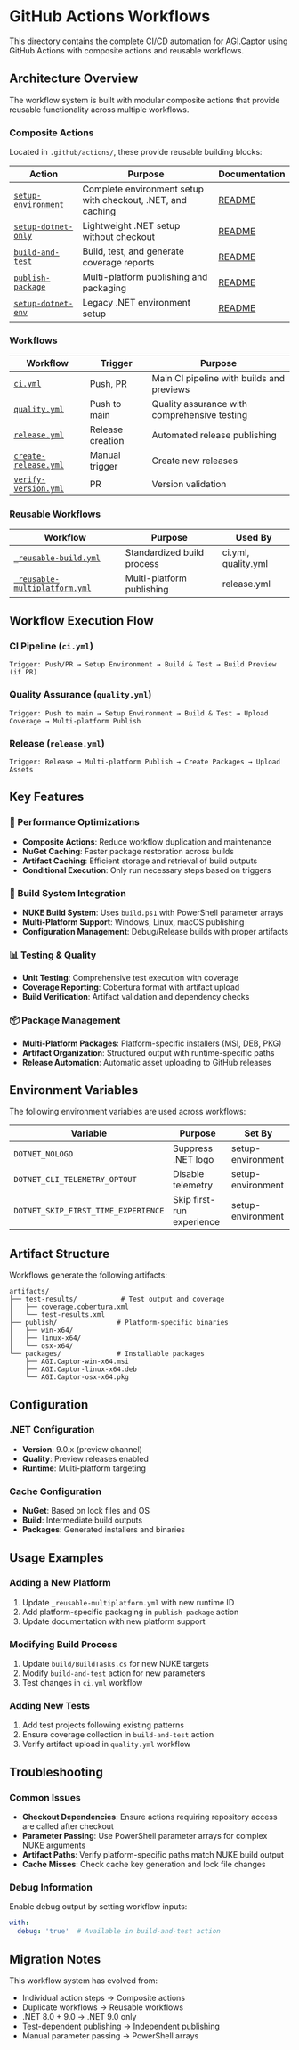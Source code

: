 # GitHub Actions Workflows

This directory contains the complete CI/CD automation for AGI.Captor using GitHub Actions with composite actions and reusable workflows.

## Architecture Overview

The workflow system is built with modular composite actions that provide reusable functionality across multiple workflows.

### Composite Actions

Located in `.github/actions/`, these provide reusable building blocks:

| Action | Purpose | Documentation |
|--------|---------|---------------|
| [`setup-environment`](./actions/setup-environment/) | Complete environment setup with checkout, .NET, and caching | [README](./actions/setup-environment/README.md) |
| [`setup-dotnet-only`](./actions/setup-dotnet-only/) | Lightweight .NET setup without checkout | [README](./actions/setup-dotnet-only/README.md) |
| [`build-and-test`](./actions/build-and-test/) | Build, test, and generate coverage reports | [README](./actions/build-and-test/README.md) |
| [`publish-package`](./actions/publish-package/) | Multi-platform publishing and packaging | [README](./actions/publish-package/README.md) |
| [`setup-dotnet-env`](./actions/setup-dotnet-env/) | Legacy .NET environment setup | [README](./actions/setup-dotnet-env/README.md) |

### Workflows

| Workflow | Trigger | Purpose |
|----------|---------|---------|
| [`ci.yml`](./workflows/ci.yml) | Push, PR | Main CI pipeline with builds and previews |
| [`quality.yml`](./workflows/quality.yml) | Push to main | Quality assurance with comprehensive testing |
| [`release.yml`](./workflows/release.yml) | Release creation | Automated release publishing |
| [`create-release.yml`](./workflows/create-release.yml) | Manual trigger | Create new releases |
| [`verify-version.yml`](./workflows/verify-version.yml) | PR | Version validation |

### Reusable Workflows

| Workflow | Purpose | Used By |
|----------|---------|---------|
| [`_reusable-build.yml`](./workflows/_reusable-build.yml) | Standardized build process | ci.yml, quality.yml |
| [`_reusable-multiplatform.yml`](./workflows/_reusable-multiplatform.yml) | Multi-platform publishing | release.yml |

## Workflow Execution Flow

### CI Pipeline (`ci.yml`)
```
Trigger: Push/PR → Setup Environment → Build & Test → Build Preview (if PR)
```

### Quality Assurance (`quality.yml`)
```
Trigger: Push to main → Setup Environment → Build & Test → Upload Coverage → Multi-platform Publish
```

### Release (`release.yml`)
```
Trigger: Release → Multi-platform Publish → Create Packages → Upload Assets
```

## Key Features

### 🚀 Performance Optimizations
- **Composite Actions**: Reduce workflow duplication and maintenance
- **NuGet Caching**: Faster package restoration across builds
- **Artifact Caching**: Efficient storage and retrieval of build outputs
- **Conditional Execution**: Only run necessary steps based on triggers

### 🔧 Build System Integration
- **NUKE Build System**: Uses `build.ps1` with PowerShell parameter arrays
- **Multi-Platform Support**: Windows, Linux, macOS publishing
- **Configuration Management**: Debug/Release builds with proper artifacts

### 📊 Testing & Quality
- **Unit Testing**: Comprehensive test execution with coverage
- **Coverage Reporting**: Cobertura format with artifact upload
- **Build Verification**: Artifact validation and dependency checks

### 📦 Package Management
- **Multi-Platform Packages**: Platform-specific installers (MSI, DEB, PKG)
- **Artifact Organization**: Structured output with runtime-specific paths
- **Release Automation**: Automatic asset uploading to GitHub releases

## Environment Variables

The following environment variables are used across workflows:

| Variable | Purpose | Set By |
|----------|---------|--------|
| `DOTNET_NOLOGO` | Suppress .NET logo | setup-environment |
| `DOTNET_CLI_TELEMETRY_OPTOUT` | Disable telemetry | setup-environment |
| `DOTNET_SKIP_FIRST_TIME_EXPERIENCE` | Skip first-run experience | setup-environment |

## Artifact Structure

Workflows generate the following artifacts:

```
artifacts/
├── test-results/           # Test output and coverage
│   ├── coverage.cobertura.xml
│   └── test-results.xml
├── publish/               # Platform-specific binaries
│   ├── win-x64/
│   ├── linux-x64/
│   └── osx-x64/
└── packages/              # Installable packages
    ├── AGI.Captor-win-x64.msi
    ├── AGI.Captor-linux-x64.deb
    └── AGI.Captor-osx-x64.pkg
```

## Configuration

### .NET Configuration
- **Version**: 9.0.x (preview channel)
- **Quality**: Preview releases enabled
- **Runtime**: Multi-platform targeting

### Cache Configuration
- **NuGet**: Based on lock files and OS
- **Build**: Intermediate build outputs
- **Packages**: Generated installers and binaries

## Usage Examples

### Adding a New Platform
1. Update `_reusable-multiplatform.yml` with new runtime ID
2. Add platform-specific packaging in `publish-package` action
3. Update documentation with new platform support

### Modifying Build Process
1. Update `build/BuildTasks.cs` for new NUKE targets
2. Modify `build-and-test` action for new parameters
3. Test changes in `ci.yml` workflow

### Adding New Tests
1. Add test projects following existing patterns
2. Ensure coverage collection in `build-and-test` action
3. Verify artifact upload in `quality.yml` workflow

## Troubleshooting

### Common Issues
- **Checkout Dependencies**: Ensure actions requiring repository access are called after checkout
- **Parameter Passing**: Use PowerShell parameter arrays for complex NUKE arguments
- **Artifact Paths**: Verify platform-specific paths match NUKE build output
- **Cache Misses**: Check cache key generation and lock file changes

### Debug Information
Enable debug output by setting workflow inputs:
```yaml
with:
  debug: 'true'  # Available in build-and-test action
```

## Migration Notes

This workflow system has evolved from:
- Individual action steps → Composite actions
- Duplicate workflows → Reusable workflows  
- .NET 8.0 + 9.0 → .NET 9.0 only
- Test-dependent publishing → Independent publishing
- Manual parameter passing → PowerShell arrays